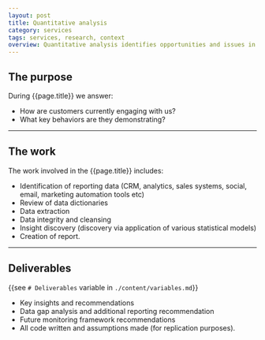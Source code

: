```yaml
---
layout: post
title: Quantitative analysis
category: services
tags: services, research, context
overview: Quantitative analysis identifies opportunities and issues in your current business by analysing how your customers currently interact with your business. Statistical models are applied to customer data in order to identify, classify and report on key trends and insights.
---
```


## The purpose

During {{page.title}} we answer:

* How are customers currently engaging with us?
* What key behaviors are they demonstrating?

***

## The work

The work involved in the {{page.title}} includes:

* Identification of reporting data (CRM, analytics, sales systems, social, email, marketing automation tools etc)
* Review of data dictionaries
* Data extraction
* Data integrity and cleansing
* Insight discovery (discovery via application of various statistical models)
* Creation of report.

***

## Deliverables

{{see `# Deliverables` variable in `./content/variables.md`}}

* Key insights and recommendations
* Data gap analysis and additional reporting recommendation
* Future monitoring framework recommendations
* All code written and assumptions made (for replication purposes).